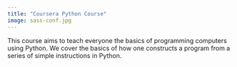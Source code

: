 ```yaml
---
title: "Coursera Python Course"
image: sass-conf.jpg
---
```


This course aims to teach everyone the basics of programming computers using Python. We cover the basics of how one constructs a program from a series of simple instructions in Python.